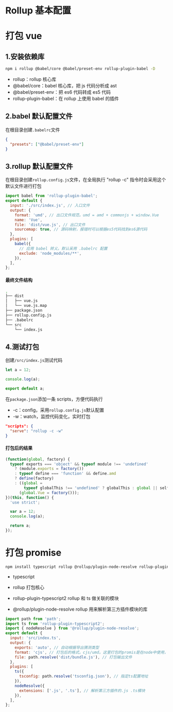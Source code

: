 # Rollup 基本配置

# 打包 vue

## 1.安装依赖库

```bash
npm i rollup @babel/core @babel/preset-env rollup-plugin-babel -D
```

- rollup：rollup 核心库
- @babel/core：babel 核心库，把 js 代码分析成 ast
- @babel/preset-env：把 es6 代码转成 es5 代码
- rollup-plugin-babel：在 rollup 上使用 babel 的插件

## 2.babel 默认配置文件

在根目录创建`.babelrc`文件

```json
{
  "presets": ["@babel/preset-env"]
}
```

## 3.rollup 默认配置文件

在根目录创建`rollup.config.js`文件，在全局执行 "rollup -c" 指令时会采用这个默认文件进行打包

```js
import babel from 'rollup-plugin-babel';
export default {
  input: './src/index.js', // 入口文件
  output: {
    format: 'umd', // 出口文件规范。umd = amd + commonjs + window.Vue
    name: 'Vue',
    file: 'dist/vue.js', // 出口文件
    sourcemap: true, // 源码映射，报错时可以根据es5代码找到es6源代码
  },
  plugins: [
    babel({
      // 应用 babel 转义。默认采用 .babelrc 配置
      exclude: 'node_modules/**',
    }),
  ],
};
```

#### 最终文件结构

```bash
.
├── dist
│   ├── vue.js
│   └── vue.js.map
├── package.json
├── rollup.config.js
├── .babelrc
└── src
    └── index.js
```

## 4.测试打包

创建`/src/index.js`测试代码

```js
let a = 12;

console.log(a);

export default a;
```

在`package.json`添加一条 scripts，方便代码执行

- -c：config，采用`rollup.config.js`默认配置
- -w：watch，监控代码变化，实时打包

```json
"scripts": {
  "serve": "rollup -c -w"
}
```

#### 打包后的结果

```js
(function(global, factory) {
  typeof exports === 'object' && typeof module !== 'undefined'
    ? (module.exports = factory())
    : typeof define === 'function' && define.amd
    ? define(factory)
    : ((global =
        typeof globalThis !== 'undefined' ? globalThis : global || self),
      (global.Vue = factory()));
})(this, function() {
  'use strict';

  var a = 12;
  console.log(a);

  return a;
});
```

# 打包 promise

```bash
npm install typescript rollup @rollup/plugin-node-resolve rollup-plugin-typescript2 -D
```

- typescript

- rollup 打包核心

- rollup-plugin-typescript2 rollup 和 ts 做关联的模块

- @rollup/plugin-node-resolve rollup 用来解析第三方插件模块的库

```js
import path from 'path';
import ts from 'rollup-plugin-typescript2';
import { nodeResolve } from '@rollup/plugin-node-resolve';
export default {
  input: 'src/index.ts',
  output: {
    exports: 'auto', // 自动根据导出猜测类型
    format: 'cjs', // 打包后的格式。cjs/umd。这里打包的promis是在node中使用，用commonjs
    file: path.resolve('dist/bundle.js'), // 打包输出文件
  },
  plugins: [
    ts({
      tsconfig: path.resolve('tsconfig.json'), // 指定ts配置地址
    }),
    nodeResolve({
      extensions: ['.js', '.ts'], // 解析第三方插件的.js .ts模块
    }),
  ],
};
```
